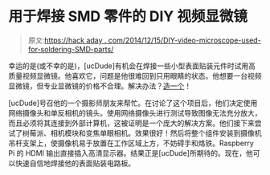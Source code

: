 # 用于焊接 SMD 零件的 DIY 视频显微镜

> 原文:[https://hack aday . com/2014/12/15/DIY-video-microscope-used-for-soldering-SMD-parts/](https://hackaday.com/2014/12/15/diy-video-microscope-used-for-soldering-smd-parts/)

幸运的是(或不幸的是)，[ucDude]有机会在焊接一些小型表面贴装元件时试用高质量视频显微镜。他喜欢它，问题是他很难回到只用眼睛的状态。他想要一台视频显微镜，但专业显微镜的价格不合理。解决办法？[造一个](http://ucdude.wordpress.com/2014/12/14/diy-soldering-microscope-with-hdmi-output/)！

[ucDude]号召他的一个摄影师朋友来帮忙。在讨论了这个项目后，他们决定使用网络摄像头和单反相机的镜头。使用网络摄像头进行测试导致图像无法充分放大，而且必须将其连接到外部计算机，这被证明是一个庞大的解决方案。他们接下来尝试了树莓派、相机模块和变焦单眼相机。效果很好！然后将整个组件安装到摄像机吊杆支架上，使摄像机易于放置在工作区域上方，不妨碍手和烙铁。Raspberry Pi 的 HDMI 输出直接插入高清显示器。结果正是[ucDude]所期待的。现在，他可以快速自信地焊接他的表面贴装电路板。